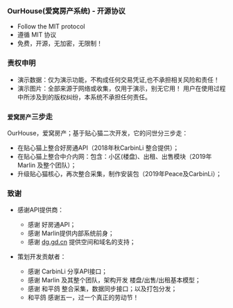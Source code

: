 

### OurHouse(爱窝房产系统)  - 开源协议


* Follow the MIT protocol
* 遵循 MIT 协议
* 免费，开源，无加密，无限制！


### 责权申明

* 演示数据：仅为演示功能，不构成任何交易凭证,也不承担相关风险和责任！
* 演示图片：全部来源于网络或收集，仅用于演示，别无它用！
  用户在使用过程中所涉及到的版权纠纷，本系统不承担任何责任。


### `爱窝房产`三步走 


OurHouse，爱窝房产；基于贴心猫二次开发，它的问世分三步走：


* 在贴心猫上整合好房通API（2018年秋CarbinLi 整合提供）；
* 在贴心猫上整合中介内网：包含：小区(楼盘)、出租、出售模块（2019年Marlin 及整个团队）；
* 升级贴心猫核心，再次整合采集，制作安装包（2019年Peace及CarbinLi）；


### 致谢


* 感谢API提供商：
  - 感谢 好房通API；
  - 感谢 Marlin提供内部系统前身；
  - 感谢 [dg.gd.cn](http://www.dg.gd.cn/) 提供空间和域名的支持；


* 策划开发贡献者：
  - 感谢 CarbinLi 分享API接口；
  - 感谢 Marlin 及其整个团队，架构开发 楼盘/出售/出租基本模型；
  - 感谢 和平鸽 整合采集，数据同步接口；以及打包分发；
  - 和平鸽 感谢五一，过一个真正的劳动节！

